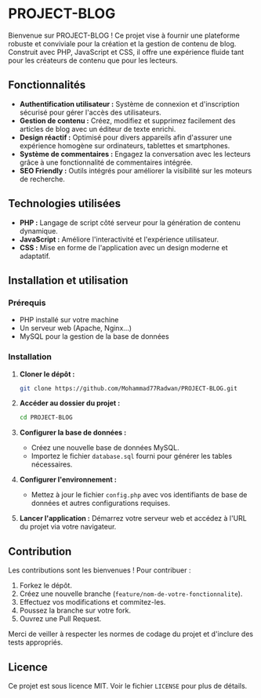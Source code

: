 # PROJECT-BLOG

Bienvenue sur PROJECT-BLOG ! Ce projet vise à fournir une plateforme robuste et conviviale pour la création et la gestion de contenu de blog. Construit avec PHP, JavaScript et CSS, il offre une expérience fluide tant pour les créateurs de contenu que pour les lecteurs.

## Fonctionnalités

- **Authentification utilisateur :** Système de connexion et d'inscription sécurisé pour gérer l'accès des utilisateurs.
- **Gestion de contenu :** Créez, modifiez et supprimez facilement des articles de blog avec un éditeur de texte enrichi.
- **Design réactif :** Optimisé pour divers appareils afin d'assurer une expérience homogène sur ordinateurs, tablettes et smartphones.
- **Système de commentaires :** Engagez la conversation avec les lecteurs grâce à une fonctionnalité de commentaires intégrée.
- **SEO Friendly :** Outils intégrés pour améliorer la visibilité sur les moteurs de recherche.

## Technologies utilisées

- **PHP :** Langage de script côté serveur pour la génération de contenu dynamique.
- **JavaScript :** Améliore l'interactivité et l'expérience utilisateur.
- **CSS :** Mise en forme de l'application avec un design moderne et adaptatif.

## Installation et utilisation

### Prérequis
- PHP installé sur votre machine
- Un serveur web (Apache, Nginx...)
- MySQL pour la gestion de la base de données

### Installation

1. **Cloner le dépôt :**
   ```bash
   git clone https://github.com/Mohammad77Radwan/PROJECT-BLOG.git
   ```

2. **Accéder au dossier du projet :**
   ```bash
   cd PROJECT-BLOG
   ```

3. **Configurer la base de données :**
   - Créez une nouvelle base de données MySQL.
   - Importez le fichier `database.sql` fourni pour générer les tables nécessaires.

4. **Configurer l'environnement :**
   - Mettez à jour le fichier `config.php` avec vos identifiants de base de données et autres configurations requises.

5. **Lancer l'application :**
   Démarrez votre serveur web et accédez à l'URL du projet via votre navigateur.

## Contribution

Les contributions sont les bienvenues ! Pour contribuer :

1. Forkez le dépôt.
2. Créez une nouvelle branche (`feature/nom-de-votre-fonctionnalite`).
3. Effectuez vos modifications et commitez-les.
4. Poussez la branche sur votre fork.
5. Ouvrez une Pull Request.

Merci de veiller à respecter les normes de codage du projet et d'inclure des tests appropriés.

## Licence

Ce projet est sous licence MIT. Voir le fichier `LICENSE` pour plus de détails.
